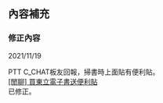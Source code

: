 ## 內容補充

### 修正內容

2021/11/19  

PTT C_CHAT板友回報，掃書時上面貼有便利貼。  
[[閒聊] 買東立電子書送便利貼](https://www.ptt.cc/bbs/C_Chat/M.1637324923.A.C23.html)  
已修正。
